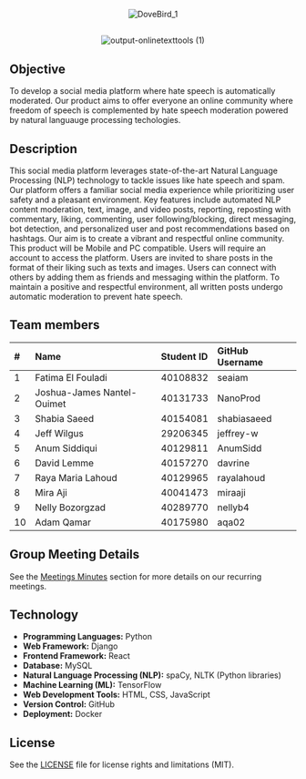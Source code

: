<p align="center">
  <img src="https://github.com/seaiam/NLPeace/assets/84743905/2892604a-c060-4889-8399-fc108c4613e0" alt="DoveBird_1">
</p>

##
<p align="center">
  <img src="https://github.com/seaiam/NLPeace/assets/84743905/84b8131d-8822-4ba3-9633-986482a4fe8c" alt="output-onlinetexttools (1)">
</p>



## Objective
To develop a social media platform where hate speech is automatically moderated. Our product aims to offer everyone an online community where 
freedom of speech is complemented by hate speech moderation powered by natural languauge processing techologies.

## Description

This social media platform leverages state-of-the-art Natural Language Processing (NLP) technology to tackle issues like hate speech and spam. 
Our platform offers a familiar social media experience while prioritizing user safety and a pleasant environment. Key features include automated 
NLP content moderation, text, image, and video posts, reporting, reposting with commentary, liking, commenting, user following/blocking, direct messaging, 
bot detection, and personalized user and post recommendations based on hashtags. Our aim is to create a vibrant and respectful online community.
This product will be Mobile and PC compatible. Users will require an account to access the platform. Users are invited to share posts in the format of
their liking such as texts and images. Users can connect with others by adding them as friends and messaging within the platform. To maintain a positive and 
respectful environment, all written posts undergo automatic moderation to prevent hate speech.

## Team members

| # | Name | Student ID | GitHub Username | 
| :---         | :---           | :---          | :---          |
| 1   | Fatima El Fouladi     | 40108832    | seaiam    |
| 2   | Joshua-James Nantel-Ouimet     | 40131733    | 	NanoProd    |
| 3   | Shabia Saeed     | 40154081    | shabiasaeed    |
| 4   | Jeff Wilgus     | 29206345    | jeffrey-w    |
| 5   | Anum Siddiqui     | 40129811    | AnumSidd    |
| 6   | David Lemme     | 40157270    | davrine    | 
| 7   | Raya Maria Lahoud     | 40129965    | rayalahoud    |
| 8   | Mira Aji     | 40041473    | miraaji    |
| 9   | Nelly Bozorgzad      | 40289770    | nellyb4    |
| 10   | Adam Qamar     | 40175980    | aqa02    |

## Group Meeting Details

See the [Meetings Minutes](https://github.com/seaiam/NLPeace/wiki) section for more details on our recurring meetings. 

## Technology

* **Programming Languages:** Python
* **Web Framework:** Django
* **Frontend Framework:** React
* **Database:** MySQL
* **Natural Language Processing (NLP):** spaCy, NLTK (Python libraries)
* **Machine Learning (ML):** TensorFlow
* **Web Development Tools:** HTML, CSS, JavaScript
* **Version Control:** GitHub
* **Deployment:** Docker 

## License

See the [LICENSE](https://github.com/seaiam/NLPeace/blob/main/LICENSE) file for license rights and limitations (MIT).




